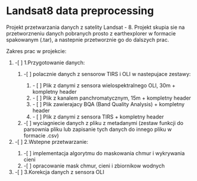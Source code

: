 # Landsat8 data preprocessing

Projekt przetwarzania danych z satelity Landsat - 8.
Projekt skupia sie na przetworzneniu danych pobranych prosto z earthexplorer w formacie spakowanym (.tar),
a nastepnie przetworznie go do dalszych prac.

Zakres prac w projekcie:
<ol>
<li> -[ ] 1.Przygotowanie danych:</li>
	<ol>
	<li> -[ ] polacznie danych z sensorow TIRS i OLI w nastepujace zestawy:</li>
			<ol>
			<li>- [ ] Plik z danymi z sensora wielospektralnego OLI, 30m + kompletny header</li>
			<li>- [ ] Plik z kanalem panchromatycznym, 15m + kompletny header</li>
			<li>- [ ] Plik zawierajacy BQA (Band Quality Analysis) + kompletny header</li>
			<li>- [ ] Plik z danymi z sensora TIRS + kompletny header</li>
			</ol>
	<li> -[ ] wyciagniecie danych z pliku z metadanymi (zestaw funkcji do parsownia pliku lub                                       zapisanie tych danych do innego pliku w formacie .csv)</li>
	</ol>	                                            
	<li> -[ ] 2.Wstepne przetwarzanie:</li>
		<ol>
		<li> -[ ] implementacja algorytmu do maskowania chmur i wykrywania cieni</li>
		<li> -[ ] opracowanie mask chmur, cieni i zbiornikow wodnych</li>
		</ol>
	<li> -[ ] 3.Korekcja danych z sensora OLI</li>
</ol>

